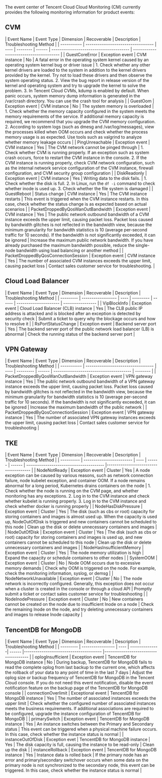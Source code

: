 The event center of Tencent Cloud Cloud Monitoring (CM) currently provides the following monitoring information for product events:

## CVM
 
| Event Name   | Event Type                | Dimension            | Recoverable        | Description      | Troubleshooting Method                             |
| ----------- | ----------------------------------- | ---- | -------- | ------ | ---------------------------------------- | ---------------------------------------- |
| GuestCoreError | Exception event | CVM instance | No | A fatal error in the operating system kernel caused by an operating system kernel bug or driver issue | 1. Check whether any other kernel drivers are loaded to the system in addition to the kernel drivers provided by the kernel. Try not to load these drivers and then observe the system operating status. 2. View the bug report in release version of the kernel and operating system and try to upgrade the kernel to solve the problem. 3. In Tencent Cloud CVMs, kdump is enabled by default. When panic occurs, system memory dump information is generated in the /var/crash directory. You can use the crash tool for analysis |
| GuestOom | Exception event | CVM instance | No | The system memory is overloaded | 1. Check whether the memory capacity configured in the system meets the memory requirements of the service. If additional memory capacity is required, we recommend that you upgrade the CVM memory configuration. 2. According to system logs (such as dmesg and /var/log/messages), view the processes killed when OOM occurs and check whether the process memory usage is as expected. Use tools such as valgrind to analyze whether memory leakage occurs |
| PingUnreachable | Exception event | CVM instance | Yes | The CVM network cannot be pinged through | 1. Check whether CVM is running properly. If an exception such as system crash occurs, force to restart the CVM instance in the console. 2. If the CVM instance is running properly, check CVM network configuration, such as the internal network service configuration of the CVM instance, firewall configuration, and CVM security group configuration |
| DiskReadonly | Exception event | CVM instance | Yes | Writing data to the disk fails. | 1. Check whether the disk is full. 2. In Linux, run the `df -i` command to check whether inode is used up. 3. Check whether the file system is damaged |
| GuestReboot | Status change | CVM instance | Yes | The CVM instance restarts | This event is triggered when the CVM instance restarts. In this case, check whether the status change is as expected based on actual scenarios |
| PacketDroppedByQosWanOutBandwidth | Exception event | CVM instance | Yes | The public network outbound bandwidth of a CVM instance exceeds the upper limit, causing packet loss. Packet loss caused by bandwidth glitches is not reflected in the bandwidth view, because the minimum granularity for bandwidth statistics is 10 (average per-second traffic for 10 seconds). If the bandwidth is not significantly exceeded, it can be ignored | Increase the maximum public network bandwidth. If you have already purchased the maximum bandwidth possible, reduce the single-node bandwidth using load balancing or another method |
| PacketDroppedByQosConnectionSession | Exception event | CVM instance | Yes | The number of associated CVM instances exceeds the upper limit, causing packet loss | Contact sales customer service for troubleshooting. |


## Cloud Load Balancer

| Event Name | Event Type | Dimension | Recoverable | Description | Troubleshooting Method |
| --------- | ------------------ | ---- | --------- | ------ | ---------------------- | ----------------- |
| VipBlockInfo | Exception event | Cloud Load Balancer (CLB) instance | Yes | The CLB public IP address is attacked and is blocked after an exception is detected by security check | Submit a ticket to query why the blockage occurs and how to resolve it |
| RsPortStatusChange | Exception event | Backend server port | Yes | The backend server port of the public network load balancer (LB) is abnormal | Check the running status of the backend server port |


## VPN Gateway

| Event Name | Event Type | Dimension | Recoverable | Description | Troubleshooting Method |
| ----------- | ----------------------------------- | ---- | --------- | ------ | ---------------------------------------- | -------- |
| PacketDroppedByQosWanOutBandwidth | Exception event | VPN gateway instance | Yes | The public network outbound bandwidth of a VPN gateway instance exceeds the upper limit, causing packet loss. Packet loss caused by bandwidth glitches is not reflected in the bandwidth view, because the minimum granularity for bandwidth statistics is 10 (average per-second traffic for 10 seconds). If the bandwidth is not significantly exceeded, it can be ignored | Increase the maximum bandwidth of the public network |
| PacketDroppedByQosConnectionSession | Exception event | VPN gateway instance | Yes | The number of associated VPN gateway instances exceeds the upper limit, causing packet loss | Contact sales customer service for troubleshooting |


## TKE

| Event Name | Event Type | Dimension | Recoverable | Description | Troubleshooting Method |
| ---------- | ------------------------- | ---- | ------ | ------ | ---------------------------------------- |--------------------------------------- |
| NodeNotReady | Exception event | Cluster | Yes | A node exception can be caused by various reasons, such as network connection failure, node kubelet exception, and container OOM. If a node remains abnormal for a long period, Kubernetes drains containers on the node | 1. Check whether the node is running on the CVM page, and whether monitoring has any exceptions. 2. Log in to the CVM instance and check whether kubelet is running properly. 3. Log in to the CVM instance and check whether docker is running properly |
| NodeHasDiskPressure | Exception event | Cluster | Yes | The disk (such as cbs or root) capacity for storing containers and images is almost used up. When the capacity is used up, NodeOutOfDisk is triggered and new containers cannot be scheduled to this node | Clean up the disk or delete unnecessary containers and images |
| NodeOutOfDisk | Exception event | Cluster | Yes | The disk (such as cbs or root) capacity for storing containers and images is used up, and new containers cannot be scheduled to this node | Clean up the disk or delete unnecessary containers and images |
| NodeHasInsufficientMemory | Exception event | Cluster | Yes | The node memory utilization is high | Expand the capacity or schedule containers to other nodes |
| SystemOOM | Exception event | Cluster | No | Node OOM occurs due to excessive memory demands | Check why OOM is triggered on the node. For example, check the monitoring information, syslog, or demsg |
| NodeNetworkUnavailable | Exception event | Cluster | No | The node network is incorrectly configured. Generally, this exception does not occur when a cluster is created in the console or through a cloud API | Promptly submit a ticket or contact sales customer service for troubleshooting |
| NodeInodePressure | Exception event | Cluster | No | New containers cannot be created on the node due to insufficient Inode on a node | Check the remaining Inode on the node, and try deleting unnecessary containers and images to release Inode capacity |


## TencentDB for MongoDB

| Event Name | Event Type | Dimension | Recoverable | Description | Troubleshooting Method |
| --------- | ----------------- | ---- | ---------------| ------ |---------------------------------------- |--------------------------------------- |
| oplogInsufficient | Exception event | TencentDB for MongoDB instance | No | During backup, TencentDB for MongoDB fails to read the complete oplog from last backup to the current one, which affects the rollback of your data to any point of time in the last 7 days | Adjust the oplog size or backup frequency of TencentDB for MongoDB in the Tencent Cloud console. If you do not need this event notification, disable the event notification feature on the backup page of the TencentDB for MongoDB console |
| connectionOverlimit | Exceptional event | TencentDB for MongoDB instance | Yes | The number of associated instances exceeds the upper limit | Check whether the configured number of associated instances meets the business requirements. If additional associations are required to be configured, upgrade the instance configuration of TencentDB for MongoDB |
| primarySwitch | Exception event | TencentDB for MongoDB instance | Yes | An instance switches between the Primary and Secondary status | This event can be triggered when a physical machine failure occurs. In this case, check whether the instance status is normal |
| instanceOutOfDisk | Exception evet | TencentDB for MongoDB instance | Yes | The disk capacity is full, causing the instance to be read-only | Clean up the disk |
| instanceRollback | Exception event | TencentDB for MongoDB instance | Yes | Instance data is rolled back | If the primary node has an error and primary/secondary switchover occurs when some data on the primary node is not synchronized to the secondary node, this event can be triggered. In this case, check whether the instance status is normal |
